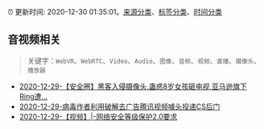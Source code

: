 :alarm_clock: 更新时间: 2020-12-30 01:35:01。[来源分类](../README.md)、[标签分类](../TAGS.md)、[时间分类](../TIMELINE.md)

## 音视频相关


> 关键字：`WebVR`、`WebRTC`、`Video`、`Audio`、`图像`、`音频`、`视频`、`直播`、`摄像头`、`播放器`



- [2020-12-29-【安全圈】黑客入侵摄像头,蛊惑8岁女孩砸电视,亚马逊旗下Ring遭...](https://sec.thief.one/article_content?a_id=6d8b1e3c5d8cfa8f372ce8095506652b) 
- [2020-12-29-病毒作者利用破解去广告腾讯视频噱头投递CS后门](https://sec.thief.one/article_content?a_id=703b5aa3d1029e03b1be3ca971e84198) 
- [2020-12-29-【视频】|-网络安全等级保护2.0要求](https://sec.thief.one/article_content?a_id=9f69670a997ac431f90ba460482ff011) 